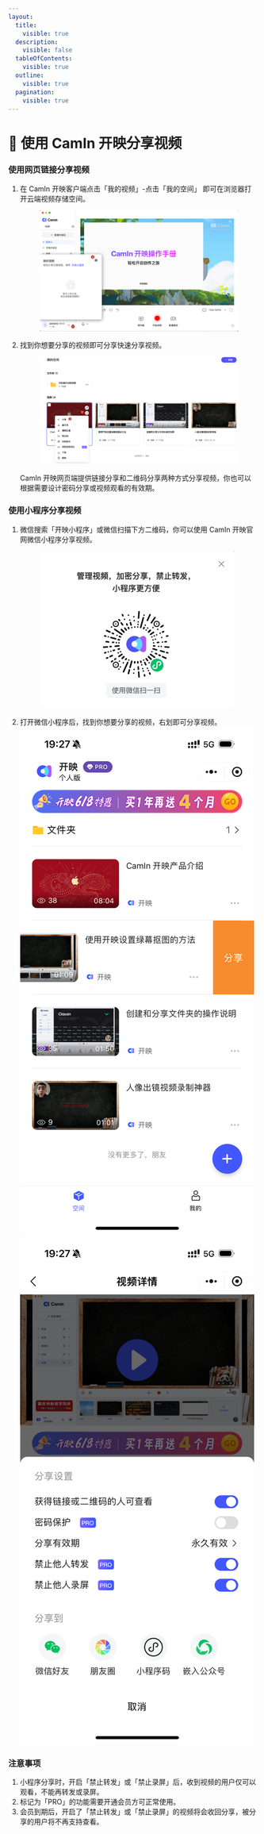 ```yaml
---
layout:
  title:
    visible: true
  description:
    visible: false
  tableOfContents:
    visible: true
  outline:
    visible: true
  pagination:
    visible: true
---
```


# 🔗 使用 CamIn 开映分享视频

### 使用网页链接分享视频

1.  在 CamIn 开映客户端点击「我的视频」-点击「我的空间」 即可在浏览器打开云端视频存储空间。

    <figure><img src="../../.gitbook/assets/image.png" alt=""><figcaption></figcaption></figure>
2.  找到你想要分享的视频即可分享快速分享视频。

    <figure><img src="../../.gitbook/assets/image (1).png" alt=""><figcaption></figcaption></figure>

    CamIn 开映网页端提供链接分享和二维码分享两种方式分享视频，你也可以根据需要设计密码分享或视频观看的有效期。

### 使用小程序分享视频

1.  微信搜索「开映小程序」或微信扫描下方二维码，你可以使用 CamIn 开映官网微信小程序分享视频。

    <figure><img src="../../.gitbook/assets/image (3).png" alt=""><figcaption></figcaption></figure>


2. 打开微信小程序后，找到你想要分享的视频，右划即可分享视频。![](<../../.gitbook/assets/image (4).png>)![](<../../.gitbook/assets/image (5).png>)

### 注意事项

1. 小程序分享时，开启「禁止转发」或「禁止录屏」后，收到视频的用户仅可以观看，不能再转发或录屏。
2. 标记为「PRO」的功能需要开通会员方可正常使用。
3. 会员到期后，开启了「禁止转发」或「禁止录屏」的视频将会收回分享，被分享的用户将不再支持查看。
